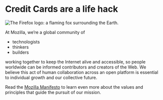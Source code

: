 <head>
   </head>

<body>
    <h1>Credit Cards are a life hack</h1>
    <img src="images/firefox-icon.png" alt="The Firefox logo: a flaming fox surrounding the Earth.">
    <p>At Mozilla, we’re a global community of</p>
    <ul> 
      <li>technologists</li>
      <li>thinkers</li>
      <li>builders</li>
    </ul>
    <p>working together to keep the Internet alive and accessible, so people worldwide can be informed contributors and creators of the Web. We believe this act of human collaboration across an open platform is essential to individual growth and our collective future.</p>
    <p>Read the <a href="https://www.mozilla.org/en-US/about/manifesto/">Mozilla Manifesto</a> to learn even more about the values and principles that guide the pursuit of our mission.</p>
    </body>
    </html>
